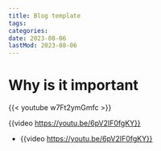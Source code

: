 ```yaml
---
title: Blog template
tags:
categories:
date: 2023-08-06
lastMod: 2023-08-06
---
```

# Why is it important

{{< youtube w7Ft2ymGmfc >}}


{{video https://youtu.be/6pV2IF0fgKY}}

  - {{video https://youtu.be/6pV2IF0fgKY}}
